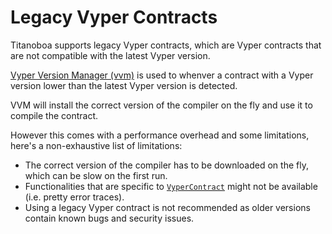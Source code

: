 # Legacy Vyper Contracts

Titanoboa supports legacy Vyper contracts, which are Vyper contracts that are not compatible with the latest Vyper version.

[Vyper Version Manager (vvm)]() is used to whenver a contract with a Vyper version lower than the latest Vyper version is detected.

VVM will install the correct version of the compiler on the fly and use it to compile the contract.

However this comes with a performance overhead and some limitations, here's a non-exhaustive list of limitations:

- The correct version of the compiler has to be downloaded on the fly, which can be slow on the first run.
- Functionalities that are specific to [`VyperContract`](../api/vyper_contract/overview.md) might not be available (i.e. pretty error traces).
- Using a legacy Vyper contract is not recommended as older versions contain known bugs and security issues.



